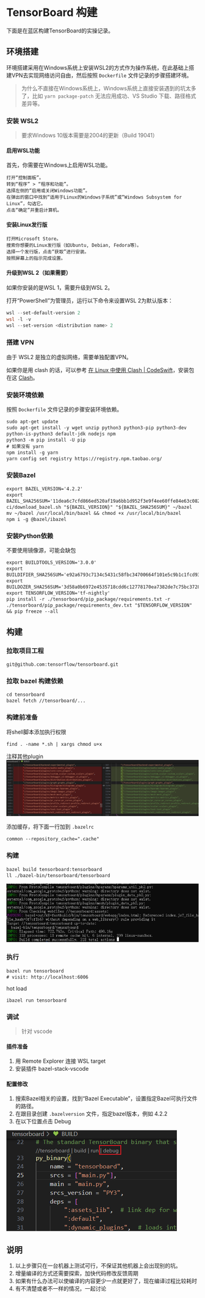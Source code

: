 # TensorBoard 构建

下面是在蓝区构建TensorBoard的实操记录。

## 环境搭建

环境搭建采用在Windows系统上安装WSL2的方式作为操作系统，在此基础上搭建VPN去实现网络访问自由，然后按照 `Dockerfile` 文件记录的步骤搭建环境。

> 为什么不直接在Windows系统上，Windows系统上直接安装遇到的坑太多了，比如 `yarn package-patch` 无法应用成功、VS Studio 下载、路径格式差异等。

### 安装 WSL2

> 要求Windows 10版本需要是2004的更新（Build 19041）

#### 启用WSL功能

首先，你需要在Windows上启用WSL功能。

```
打开“控制面板”。
转到“程序” > “程序和功能”。
选择左侧的“启用或关闭Windows功能”。
在弹出的窗口中找到“适用于Linux的Windows子系统”或“Windows Subsystem for Linux”，勾选它。
点击“确定”并重启计算机。
```

#### 安装Linux发行版

```
打开Microsoft Store。
搜索你想要的Linux发行版（如Ubuntu, Debian, Fedora等）。
选择一个发行版，点击“获取”进行安装。
按照屏幕上的指示完成设置。
```

#### 升级到WSL 2（如果需要）

如果你安装的是WSL 1，需要升级到WSL 2。

打开“PowerShell”为管理员，运行以下命令来设置WSL 2为默认版本：

```powershell
wsl --set-default-version 2
wsl -l -v
wsl --set-version <distribution name> 2
```

### 搭建 VPN

由于 WSL2 是独立的虚拟网络，需要单独配置VPN。

如果你是用 clash 的话，可以参考 [在 Linux 中使用 Clash | CodeSwift](https://blog.iswiftai.com/posts/clash-linux/)，安装包在这 [Clash](https://www.clash.la/releases/)。

### 安装环境依赖

按照 `Dockerfile` 文件记录的步骤安装环境依赖。

```
sudo apt-get update
sudo apt-get install -y wget unzip python3 python3-pip python3-dev python-is-python3 default-jdk nodejs npm
python3 -m pip install -U pip
# 如果没有 yarn
npm install -g yarn
yarn config set registry https://registry.npm.taobao.org/
```

### 安装Bazel

```
export BAZEL_VERSION='4.2.2'
export BAZEL_SHA256SUM='11dea6c7cfd866ed520af19a6bb1d952f3e9f4ee60ffe84e63c0825d95cb5859'
ci/download_bazel.sh "${BAZEL_VERSION}" "${BAZEL_SHA256SUM}" ~/bazel
mv ~/bazel /usr/local/bin/bazel && chmod +x /usr/local/bin/bazel
npm i -g @bazel/ibazel
```

### 安装Python依赖

不要使用镜像源，可能会缺包

```
export BUILDTOOLS_VERSION='3.0.0'
export BUILDIFIER_SHA256SUM='e92a6793c7134c5431c58fbc34700664f101e5c9b1c1fcd93b97978e8b7f88db'
export BUILDOZER_SHA256SUM='3d58a0b6972e4535718cdd6c12778170ea7382de7c75bc3728f5719437ffb84d'
export TENSORFLOW_VERSION='tf-nightly'
pip install -r ./tensorboard/pip_package/requirements.txt -r ./tensorboard/pip_package/requirements_dev.txt "$TENSORFLOW_VERSION" && pip freeze --all
```

## 构建

### 拉取项目工程

```
git@github.com:tensorflow/tensorboard.git
```

### 拉取 bazel 构建依赖

```
cd tensorboard
bazel fetch //tensorboard/...
```

### 构建前准备

将shell脚本添加执行权限
```
find . -name *.sh | xargs chmod u+x
```

注释其他plugin
![Alt text](image1.png)

添加缓存，将下面一行加到 `.bazelrc`

```
common --repository_cache=".cache"
```

### 构建

```
bazel build tensorboard:tensorboard
ll ./bazel-bin/tensorboard/tensorboard
```

![Alt text](image.png)

### 执行

```
bazel run tensorboard
# visit: http://localhost:6006
```

hot load

```
ibazel run tensorboard
```

### 调试

> 针对 vscode

#### 插件准备

1. 用 Remote Explorer 连接 WSL target
2. 安装插件 bazel-stack-vscode

#### 配置修改

1. 搜索Bazel相关的设置，找到“Bazel Executable”，设置指定Bazel可执行文件的路径。
2. 在跟目录创建 `.bazelversion` 文件，指定bazel版本，例如 4.2.2
3. 在以下位置点击 Debug

![Alt text](image-1.png)

## 说明

1. 以上步骤只在一台机器上测试可行，不保证其他机器上会出现别的坑。
2. 增量编译的方式还需要探索，加快代码修改反馈周期
3. 如果有什么办法可以使编译的内容更少一点就更好了，现在编译过程比较耗时
4. 有不清楚或者不一样的情况，一起讨论